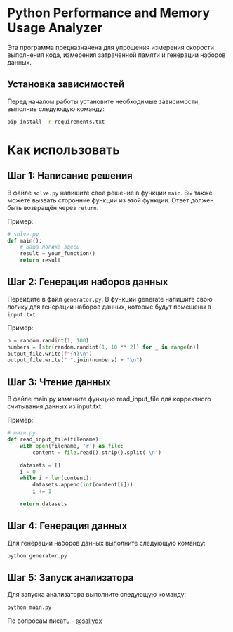 # Python Performance and Memory Usage Analyzer

Эта программа предназначена для упрощения измерения скорости выполнения кода, измерения затраченной памяти и генерации наборов данных.

## Установка зависимостей

Перед началом работы установите необходимые зависимости, выполнив следующую команду:

```bash
pip install -r requirements.txt
```

# Как использовать
## Шаг 1: Написание решения

В файле `solve.py` напишите своё решение в функции `main`. Вы также можете вызвать сторонние функции из этой функции. Ответ должен быть возвращён через `return`.

Пример:
```python
# solve.py
def main():
    # Ваша логика здесь
    result = your_function()
    return result
```

## Шаг 2: Генерация наборов данных
Перейдите в файл `generator.py`. В функции generate напишите свою логику для генерации наборов данных, которые будут помещены в `input.txt`.

Пример:
```python
n = random.randint(1, 100)
numbers = [str(random.randint(1, 10 ** 2)) for _ in range(n)]
output_file.write(f"{n}\n")
output_file.write(" ".join(numbers) + "\n")
```

## Шаг 3: Чтение данных
В файле main.py измените функцию read_input_file для корректного считывания данных из input.txt.

Пример:
```python
# main.py
def read_input_file(filename):
    with open(filename, 'r') as file:
        content = file.read().strip().split('\n')

    datasets = []
    i = 0
    while i < len(content):
        datasets.append(int(content[i]))
        i += 1

    return datasets
```

## Шаг 4: Генерация данных
Для генерации наборов данных выполните следующую команду:
```bash
python generator.py
```

## Шаг 5: Запуск анализатора
Для запуска анализатора выполните следующую команду:
```bash
python main.py
```

По вопросам писать - [@sallyqx](http://t.me/sallyqx)
